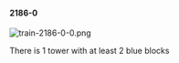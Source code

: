 #### 2186-0
![train-2186-0-0.png](https://github.com/lil-lab/nlvr/raw/master/nlvr/train/images/75/train-2186-0-0.png "train-2186-0-0.png")

There is 1 tower with at least 2 blue blocks